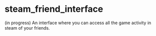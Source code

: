 # steam_friend_interface
(in progress) An interface where you can access all the game activity in steam of your friends. 
